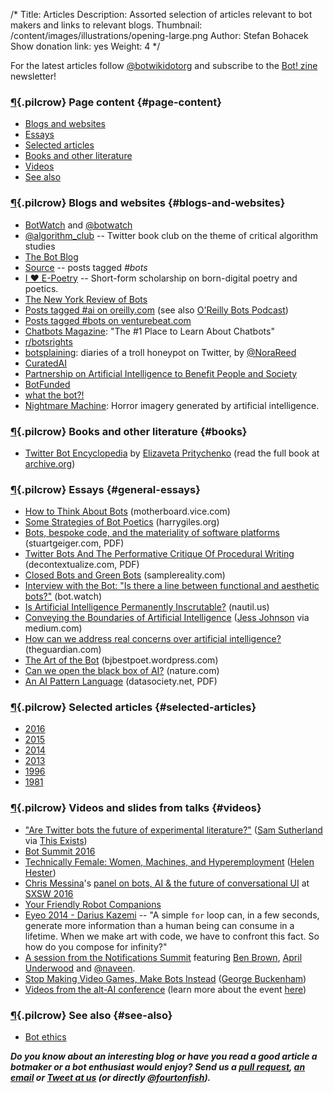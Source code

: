 /*
Title: Articles
Description: Assorted selection of articles relevant to bot makers and links to relevant blogs.
Thumbnail: /content/images/illustrations/opening-large.png
Author: Stefan Bohacek
Show donation link: yes
Weight: 4
*/

For the latest articles follow [@botwikidotorg](https://twitter.com/botwikidotorg) and subscribe to the [Bot! zine](http://botzine.org/) newsletter!

### [¶](#page-content){.pilcrow} Page content {#page-content}

- [Blogs and websites](#blogs-and-websites)
- [Essays](#general-essays)
- [Selected articles](#selected-articles)
- [Books and other literature](#books)
- [Videos](#videos)
- [See also](#see-also)

### [¶](#blogs-and-websites){.pilcrow} Blogs and websites {#blogs-and-websites}

- [BotWatch](http://bot.watch/) and [@botwatch](https://twitter.com/botwatch)
- [@algorithm_club](https://twitter.com/algorithm_club) --  Twitter book club on the theme of critical algorithm studies
- [The Bot Blog](https://thebotblog.wordpress.com/)
- [Source](https://source.opennews.org/en-US/articles/tags/bots/) -- posts tagged *#bots*
- [I ♥ E-Poetry](http://iloveepoetry.com/) -- Short-form scholarship on born-digital poetry and poetics.
- [The New York Review of Bots](http://nybots.tumblr.com/)
- [Posts tagged #ai on oreilly.com](https://www.oreilly.com/topics/ai) (see also [O'Reilly Bots Podcast](https://itunes.apple.com/us/podcast/what-are-bots-heres-background./id1145426486?i=1000374278363))
- [Posts tagged #bots on venturebeat.com](http://venturebeat.com/tag/bots/)
- [Chatbots Magazine](https://chatbotsmagazine.com/): "The #1 Place to Learn About Chatbots"
- [r/botsrights](https://www.reddit.com/r/botsrights)
- [botsplaining](http://botsplaining.tumblr.com/): diaries of a troll honeypot on Twitter, by [@NoraReed](https://twitter.com/NoraReed)
- [CuratedAI](http://curatedai.com/)
- [Partnership on Artificial Intelligence to Benefit People and Society](http://www.partnershiponai.org/)
- [BotFunded](https://botfunded.com/)
- [what the bot?!](http://whatthebot.ai/)
- [Nightmare Machine](http://nightmare.mit.edu/): Horror imagery generated by artificial intelligence.


### [¶](#books){.pilcrow} Books and other literature {#books}

- [Twitter Bot Encyclopedia](http://leeeeza.com/twitter-bot-encyclopedia.html) by [Elizaveta Pritychenko](http://leeeeza.com/) (read the full book at [archive.org](https://archive.org/stream/twitter_bot_encyclopedia_with_cover#page/n0/mode/2up))

### [¶](#general-essays){.pilcrow} Essays {#general-essays}

- [How to Think About Bots](http://motherboard.vice.com/read/how-to-think-about-bots) (motherboard.vice.com)
- [Some Strategies of Bot Poetics](https://harrygiles.org/2016/04/06/some-strategies-of-bot-poetics/) (harrygiles.org)
- [Bots, bespoke code, and the materiality of software platforms](http://stuartgeiger.com/bespoke-code-ics.pdf) (stuartgeiger.com, PDF)
- [Twitter Bots And The Performative Critique Of Procedural Writing](http://static.decontextualize.com/bots-performative-critique.pdf) (decontextualize.com, PDF)
- [Closed Bots and Green Bots](http://www.samplereality.com/2014/06/23/closed-bots-and-green-bots/) (samplereality.com)
- [Interview with the Bot: "Is there a line between functional and aesthetic bots?"](http://bot.watch/post/141901082877/interview-with-the-bot-is-there-a-line-between) (bot.watch)
- [Is Artificial Intelligence Permanently Inscrutable?](http://nautil.us/issue/40/learning/is-artificial-intelligence-permanently-inscrutable) (nautil.us)
- [Conveying the Boundaries of Artificial Intelligence](https://medium.com/@jessjo/conveying-the-boundaries-of-artificial-intelligence-5073ab44f6fb) ([Jess Johnson](https://medium.com/@jessjo) via medium.com)
- [How can we address real concerns over artificial intelligence?](https://www.theguardian.com/media-network/2016/sep/15/responsiblity-real-concerns-artificial-intelligence-technology) (theguardian.com)
- [The Art of the Bot](https://bjbestpoet.wordpress.com/the-art-of-the-bot/) (bjbestpoet.wordpress.com)
- [Can we open the black box of AI?](http://www.nature.com/news/can-we-open-the-black-box-of-ai-1.20731) (nature.com)
- [An AI Pattern Language](http://www.datasociety.net/pubs/ia/AI_Pattern_Language.pdf) (datasociety.net, PDF)

### [¶](#selected-articles){.pilcrow} Selected articles {#selected-articles}

- [2016](/articles/selected-articles/2016)
- [2015](/articles/selected-articles/2015)
- [2014](/articles/selected-articles/2014)
- [2013](/articles/selected-articles/2013)
- [1996](/articles/selected-articles/1996)
- [1981](/articles/selected-articles/1981)


### [¶](#videos){.pilcrow} Videos and slides from talks {#videos}

- ["Are Twitter bots the future of experimental literature?"](https://www.youtube.com/watch?v=dyTP7RM2nu8) ([Sam Sutherland](https://twitter.com/samsthrlnd) via [This Exists](https://www.youtube.com/c/thisexists))
- [Bot Summit 2016](/events/bot-summit-2016/#agenda)
- [Technically Female: Women, Machines, and Hyperemployment](https://www.youtube.com/watch?v=ZSBefHq7C_o) ([Helen Hester](https://twitter.com/helenhester))
- [Chris Messina](https://twitter.com/chrismessina/)'s [panel on bots, AI & the future of conversational UI](https://www.facebook.com/chrismessina/videos/10154329568986874/) at [SXSW 2016](http://schedule.sxsw.com/2016/events/event_PP47130)
- [Your Friendly Robot Companions](https://medium.com/why-not/your-friendly-robot-companions-b2d39e71dfcb)
- [Eyeo 2014 - Darius Kazemi](https://vimeo.com/112289364) -- "A simple `for` loop can, in a few seconds, generate more information than a human being can consume in a lifetime. When we make art with code, we have to confront this fact. So how do you compose for infinity?"
- [A session from the Notifications Summit](http://avc.com/2015/10/video-of-the-week-notifications-summit/) featuring [Ben Brown](https://twitter.com/benbrown), [April Underwood](https://twitter.com/aunder) and [@naveen](https://twitter.com/naveen).
- [Stop Making Video Games, Make Bots Instead](https://www.youtube.com/watch?v=WYXOpfE7UxM) ([George Buckenham](https://twitter.com/v21))
- [Videos from the alt-AI conference](http://alt-ai.net/#watch) (learn more about the event [here](/events/alt-ai-may-2016/))

### [¶](#see-also){.pilcrow} See also {#see-also}

- [Bot ethics](/bot-ethics)


***Do you know about an interesting blog or have you read a good article a botmaker or a bot enthusiast would enjoy? Send us a [pull request](https://github.com/botwiki/botwiki.org), [an email](mailto:stefan@botwiki.org) or [Tweet at us](https://twitter.com/botwikidotorg) (or directly [@fourtonfish](https://twitter.com/fourtonfish)).***

